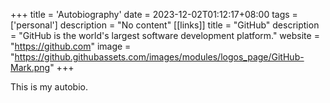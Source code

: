 +++
title = 'Autobiography'
date = 2023-12-02T01:12:17+08:00
tags = ['personal']
description = "No content"
[[links]]
title = "GitHub"
description = "GitHub is the world's largest software development platform."
website = "https://github.com"
image = "https://github.githubassets.com/images/modules/logos_page/GitHub-Mark.png"
+++

This is my autobio.
